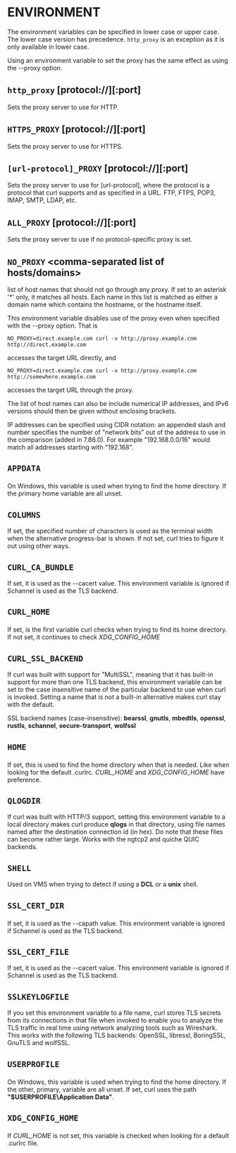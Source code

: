 <!-- Copyright (C) Daniel Stenberg, <daniel@haxx.se>, et al. -->
<!-- SPDX-License-Identifier: curl -->
# ENVIRONMENT
The environment variables can be specified in lower case or upper case. The
lower case version has precedence. `http_proxy` is an exception as it is only
available in lower case.

Using an environment variable to set the proxy has the same effect as using
the --proxy option.

## `http_proxy` [protocol://]<host>[:port]
Sets the proxy server to use for HTTP.

## `HTTPS_PROXY` [protocol://]<host>[:port]
Sets the proxy server to use for HTTPS.

## `[url-protocol]_PROXY` [protocol://]<host>[:port]
Sets the proxy server to use for [url-protocol], where the protocol is a
protocol that curl supports and as specified in a URL. FTP, FTPS, POP3, IMAP,
SMTP, LDAP, etc.

## `ALL_PROXY` [protocol://]<host>[:port]
Sets the proxy server to use if no protocol-specific proxy is set.

## `NO_PROXY` <comma-separated list of hosts/domains>
list of host names that should not go through any proxy. If set to an asterisk
'*' only, it matches all hosts. Each name in this list is matched as either
a domain name which contains the hostname, or the hostname itself.

This environment variable disables use of the proxy even when specified with
the --proxy option. That is

    NO_PROXY=direct.example.com curl -x http://proxy.example.com
    http://direct.example.com

accesses the target URL directly, and

    NO_PROXY=direct.example.com curl -x http://proxy.example.com
    http://somewhere.example.com

accesses the target URL through the proxy.

The list of host names can also be include numerical IP addresses, and IPv6
versions should then be given without enclosing brackets.

IP addresses can be specified using CIDR notation: an appended slash and
number specifies the number of "network bits" out of the address to use in the
comparison (added in 7.86.0). For example "192.168.0.0/16" would match all
addresses starting with "192.168".

## `APPDATA` <dir>
On Windows, this variable is used when trying to find the home directory. If
the primary home variable are all unset.

## `COLUMNS` <terminal width>
If set, the specified number of characters is used as the terminal width when
the alternative progress-bar is shown. If not set, curl tries to figure it out
using other ways.

## `CURL_CA_BUNDLE` <file>
If set, it is used as the --cacert value. This environment variable is ignored
if Schannel is used as the TLS backend.

## `CURL_HOME` <dir>
If set, is the first variable curl checks when trying to find its home
directory. If not set, it continues to check *XDG_CONFIG_HOME*

## `CURL_SSL_BACKEND` <TLS backend>
If curl was built with support for "MultiSSL", meaning that it has built-in
support for more than one TLS backend, this environment variable can be set to
the case insensitive name of the particular backend to use when curl is
invoked. Setting a name that is not a built-in alternative makes curl stay
with the default.

SSL backend names (case-insensitive): **bearssl**, **gnutls**, **mbedtls**,
**openssl**, **rustls**, **schannel**, **secure-transport**, **wolfssl**

## `HOME` <dir>
If set, this is used to find the home directory when that is needed. Like when
looking for the default .curlrc. *CURL_HOME* and *XDG_CONFIG_HOME*
have preference.

## `QLOGDIR` <directory name>
If curl was built with HTTP/3 support, setting this environment variable to a
local directory makes curl produce **qlogs** in that directory, using file
names named after the destination connection id (in hex). Do note that these
files can become rather large. Works with the ngtcp2 and quiche QUIC backends.

## `SHELL`
Used on VMS when trying to detect if using a **DCL** or a **unix** shell.

## `SSL_CERT_DIR` <dir>
If set, it is used as the --capath value. This environment variable is ignored
if Schannel is used as the TLS backend.

## `SSL_CERT_FILE` <path>
If set, it is used as the --cacert value. This environment variable is ignored
if Schannel is used as the TLS backend.

## `SSLKEYLOGFILE` <file name>
If you set this environment variable to a file name, curl stores TLS secrets
from its connections in that file when invoked to enable you to analyze the
TLS traffic in real time using network analyzing tools such as Wireshark. This
works with the following TLS backends: OpenSSL, libressl, BoringSSL, GnuTLS
and wolfSSL.

## `USERPROFILE` <dir>
On Windows, this variable is used when trying to find the home directory. If
the other, primary, variable are all unset. If set, curl uses the path
**"$USERPROFILE\Application Data"**.

## `XDG_CONFIG_HOME` <dir>
If *CURL_HOME* is not set, this variable is checked when looking for a
default .curlrc file.
